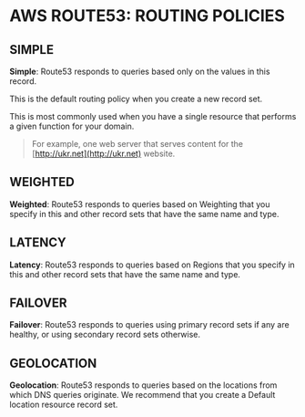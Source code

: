 # AWS ROUTE53: ROUTING POLICIES


## SIMPLE

**Simple**: Route53 responds to queries based only on the values in this record. 

This is the default routing policy when you create a new record set.

This is most commonly used when you have a single resource that performs a given function for your domain.

> For example, one web server that serves content for the [http://ukr.net](http://ukr.net) website.


## WEIGHTED

**Weighted**: Route53 responds to queries based on Weighting that you specify in this and other record sets that have the same name and type.



## LATENCY

**Latency**: Route53 responds to queries based on Regions that you specify in this and other record sets that have the same name and type.



## FAILOVER

**Failover**: Route53 responds to queries using primary record sets if any are healthy, or using secondary record sets otherwise.



## GEOLOCATION

**Geolocation**: Route53 responds to queries based on the locations from which DNS queries originate. We recommend that you create a Default location resource record set.













































